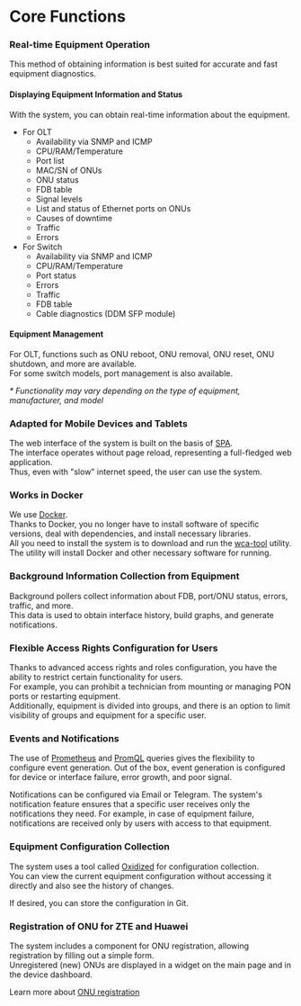 # Core Functions


### Real-time Equipment Operation
This method of obtaining information is best suited for accurate and fast equipment diagnostics.

#### Displaying Equipment Information and Status
With the system, you can obtain real-time information about the equipment.

- For OLT
    - Availability via SNMP and ICMP
    - CPU/RAM/Temperature
    - Port list
    - MAC/SN of ONUs
    - ONU status
    - FDB table
    - Signal levels
    - List and status of Ethernet ports on ONUs
    - Causes of downtime
    - Traffic
    - Errors
- For Switch
    - Availability via SNMP and ICMP
    - CPU/RAM/Temperature
    - Port status
    - Errors
    - Traffic
    - FDB table
    - Cable diagnostics (DDM SFP module)


#### Equipment Management
For OLT, functions such as ONU reboot, ONU removal, ONU reset, ONU shutdown, and more are available.   
For some switch models, port management is also available.

_* Functionality may vary depending on the type of equipment, manufacturer, and model_

### Adapted for Mobile Devices and Tablets
The web interface of the system is built on the basis of [SPA](https://en.wikipedia.org/wiki/Single-page_application).    
The interface operates without page reload, representing a full-fledged web application.    
Thus, even with "slow" internet speed, the user can use the system.

### Works in Docker
We use [Docker](https://en.wikipedia.org/wiki/Docker).     
Thanks to Docker, you no longer have to install software of specific versions, deal with dependencies, and install necessary libraries.    
All you need to install the system is to download and run the [wca-tool](../wca-tool/index.md) utility.    
The utility will install Docker and other necessary software for running.

### Background Information Collection from Equipment
Background pollers collect information about FDB, port/ONU status, errors, traffic, and more.    
This data is used to obtain interface history, build graphs, and generate notifications.

### Flexible Access Rights Configuration for Users
Thanks to advanced access rights and roles configuration, you have the ability to restrict certain functionality for users.   
For example, you can prohibit a technician from mounting or managing PON ports or restarting equipment.    
Additionally, equipment is divided into groups, and there is an option to limit visibility of groups and equipment for a specific user.

### Events and Notifications
The use of [Prometheus](https://prometheus.io/) and [PromQL](https://prometheus.io/docs/prometheus/latest/querying/basics/) queries gives the flexibility to configure event generation. Out of the box, event generation is configured for device or interface failure, error growth, and poor signal.

Notifications can be configured via Email or Telegram. The system's notification feature ensures that a specific user receives only the notifications they need. For example, in case of equipment failure, notifications are received only by users with access to that equipment.

### Equipment Configuration Collection
The system uses a tool called [Oxidized](https://github.com/ytti/oxidized) for configuration collection.     
You can view the current equipment configuration without accessing it directly and also see the history of changes.    
      
If desired, you can store the configuration in Git.

### Registration of ONU for ZTE and Huawei
The system includes a component for ONU registration, allowing registration by filling out a simple form.      
Unregistered (new) ONUs are displayed in a widget on the main page and in the device dashboard.

Learn more about [ONU registration](../components/onts_registration.md)




